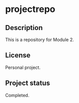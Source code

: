 # projectrepo



## Description
This is a repository for Module 2.

## License
Personal project. 

## Project status
Completed.